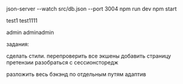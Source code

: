 json-server --watch src/db.json --port 3004
npm run dev
npm start

test1
test1111

admin
adminadmin

задания:


сделать стили. 
перепроверить все экшены
добавить страницу претензии
разобраться с сессионсторедж


<!-- приватные страницы спросить ссылку на видеозвонок// решил не делать. не интересно -->
разложить весь бэкэнд по отдельным путям
адаптив
